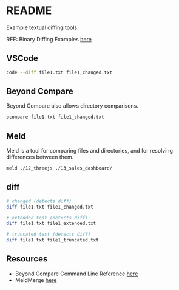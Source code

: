 # README

Example textual diffing tools.  

REF: Binary Diffing Examples [here](../68_difftools/README.md)  

## VSCode

```sh
code --diff file1.txt file1_changed.txt
```

## Beyond Compare

Beyond Compare also allows directory comparisons.  

```sh
bcompare file1.txt file1_changed.txt
```

## Meld

Meld is a tool for comparing files and directories, and for resolving differences between them.  

```sh
meld ./12_threejs ./13_sales_dashboard/
```

## diff

```sh
# changed (detects diff)
diff file1.txt file1_changed.txt

# extended test (detects diff)
diff file1.txt file1_extended.txt

# truncated test (detects diff)
diff file1.txt file1_truncated.txt
```

## Resources

* Beyond Compare Command Line Reference [here](https://www.scootersoftware.com/v4help/index.html?command_line_reference.html)
* MeldMerge [here](https://meldmerge.org/)
